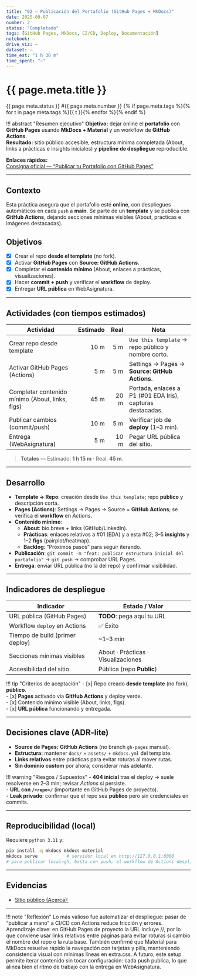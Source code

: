 ```yaml
---
title: "02 — Publicación del Portafolio (GitHub Pages + MkDocs)"
date: 2025-09-07
number: 2
status: "Completado"
tags: [GitHub Pages, MkDocs, CI/CD, Deploy, Documentación]
notebook: —
drive_viz: —
dataset: —
time_est: "1 h 30 m"
time_spent: "—"
---
```


# {{ page.meta.title }}

<span class="pill">{{ page.meta.status }}</span>
<span class="pill">#{{ page.meta.number }}</span>
{% if page.meta.tags %}{% for t in page.meta.tags %}<span class="pill">{{ t }}</span>{% endfor %}{% endif %}

!!! abstract "Resumen ejecutivo"
    **Objetivo:** dejar online el **portafolio** con **GitHub Pages** usando **MkDocs + Material** y un workflow de **GitHub Actions**.  
    **Resultado:** sitio público accesible, estructura mínima completada (About, links a prácticas e insights iniciales) y **pipeline de despliegue** reproducible.

**Enlaces rápidos:**  
[Consigna oficial — “Publicar tu Portafolio con GitHub Pages”](https://juanfkurucz.com/ucu-ia/ut1/03-portafolio-github-pages/)

---

## Contexto
Esta práctica asegura que el portafolio esté **online**, con despliegues automáticos en cada `push` a **main**. Se parte de un **template** y se publica con **GitHub Actions**, dejando secciones mínimas visibles (About, prácticas e imágenes destacadas).

## Objetivos
- [x] Crear el repo **desde el template** (no fork).  
- [x] Activar **GitHub Pages** con **Source: GitHub Actions**.  
- [x] Completar el **contenido mínimo** (About, enlaces a prácticas, visualizaciones).  
- [x] Hacer **commit + push** y verificar el **workflow** de deploy.  
- [x] Entregar **URL pública** en WebAsignatura.

---

## Actividades (con tiempos estimados)

| Actividad                                         | Estimado | Real | Nota |
|---|---:|---:|---|
| Crear repo desde template                         | 10 m | 5 m | `Use this template` → repo público y nombre corto. |
| Activar GitHub Pages (Actions)                    | 5 m  | 5 m | Settings → Pages → **Source: GitHub Actions**. |
| Completar contenido mínimo (About, links, figs)   | 45 m | 20 m | Portada, enlaces a P1 (#01 EDA Iris), capturas destacadas. |
| Publicar cambios (commit/push)                    | 10 m | 5 m | Verificar job de **deploy** (1–3 min). |
| Entrega (WebAsignatura)                           | 5 m  | 10 m | Pegar URL pública del sitio. |

> **Totales** — Estimado: **1 h 15 m** · Real: **45 m**.

---

## Desarrollo

- **Template → Repo**: creación desde `Use this template`; repo **público** y descripción corta.  
- **Pages (Actions)**: Settings → Pages → Source = **GitHub Actions**; se verifica el **workflow** en *Actions*.  
- **Contenido mínimo**:  
  - **About**: bio breve + links (GitHub/LinkedIn).  
  - **Prácticas**: enlaces relativos a #01 (EDA) y a esta #02; 3–5 **insights** y 1–2 **figs** (pairplot/heatmap).  
  - **Backlog**: “Próximos pasos” para seguir iterando.  
- **Publicación**: `git commit -m "feat: publicar estructura inicial del portafolio"` → `git push` → comprobar URL Pages.  
- **Entrega**: enviar URL pública (no la del repo) y confirmar visibilidad.

---

## Indicadores de despliegue

| Indicador                                     | Estado / Valor |
|---|---|
| URL pública (GitHub Pages)                    | **TODO**: pega aquí tu URL |
| Workflow `deploy` en Actions                  | ✅ Éxito |
| Tiempo de build (primer deploy)               | ~1–3 min |
| Secciones mínimas visibles                    | About · Prácticas · Visualizaciones |
| Accesibilidad del sitio                       | Pública (repo **Public**) |

!!! tip "Criterios de aceptación"
    - [x] Repo creado **desde template** (no fork), **público**.  
    - [x] **Pages** activado via **GitHub Actions** y deploy verde.  
    - [x] Contenido mínimo visible (About, links, figs).  
    - [x] **URL pública** funcionando y entregada.

---

## Decisiones clave (ADR-lite)
- **Source de Pages:** **GitHub Actions** (no branch `gh-pages` manual).  
- **Estructura:** mantener `docs/` + `assets/` + `mkdocs.yml` del template.  
- **Links relativos** entre prácticas para evitar roturas al mover rutas.  
- **Sin dominio custom** por ahora; considerar más adelante.

!!! warning "Riesgos / Supuestos"
    - **404 inicial** tras el deploy → suele resolverse en 2–3 min; revisar *Actions* si persiste.  
    - **URL con `/<repo>/`** (importante en GitHub Pages de proyecto).  
    - **Leak privado**: confirmar que el repo sea **público** pero sin credenciales en commits.

---

## Reproducibilidad (local)
Requiere `python 3.11` y:

```bash
pip install -q mkdocs mkdocs-material
mkdocs serve           # servidor local en http://127.0.0.1:8000
# para publicar local→gh, basta con push; el workflow de Actions despliega solo
```
---

## Evidencias

- [Sitio público (Acerca):](https://aleaurre.github.io/ia-portfolio/acerca/)

---

!!! note "Reflexión"
    Lo más valioso fue automatizar el despliegue: pasar de “publicar a mano” a CI/CD con Actions reduce fricción y errores.
    Aprendizaje clave: en GitHub Pages de proyecto la URL incluye /<repo>/, por lo que conviene usar links relativos entre páginas para evitar roturas si cambio el nombre del repo o la ruta base.
    También confirmé que Material para MkDocs resuelve rápido la navegación con tarjetas y pills, manteniendo consistencia visual con mínimas líneas en extra.css.
    A futuro, este setup permite iterar contenido sin tocar configuración: cada push publica, lo que alinea bien el ritmo de trabajo con la entrega en WebAsignatura.
